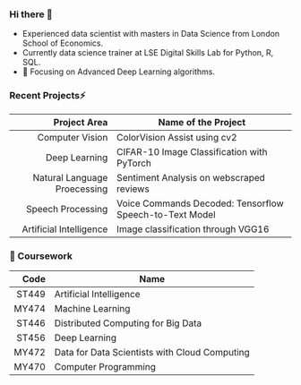 ### Hi there 👋
- Experienced data scientist with masters in Data Science from London School of Economics.
- Currently data science trainer at LSE Digital Skills Lab for Python, R, SQL.
- 🔭 Focusing on Advanced Deep Learning algorithms.

### Recent Projects⚡
|Project Area    | Name of the Project                        |
|---------------:|--------------------------------------------|
|Computer Vision |ColorVision Assist using cv2                |
|Deep Learning |  CIFAR-10 Image Classification with PyTorch |
|Natural Language Proecessing | Sentiment Analysis on webscraped reviews |
|Speech Processing  | Voice Commands Decoded: Tensorflow Speech-to-Text Model |
|Artificial Intelligence |  Image classification through VGG16 |

### 🌱 Coursework

|Code    | Name                       |
|-------:|----------------------------|
|ST449 | Artificial Intelligence      |
|MY474 | Machine Learning             |
|ST446 |  Distributed Computing for Big Data  |
|ST456 | Deep Learning                |
|MY472 | Data for Data Scientists with Cloud Computing|
|MY470 | Computer Programming|




  
<!--
**RiyaChhikara/RiyaChhikara** is a ✨ _special_ ✨ repository because its `README.md` (this file) appears on your GitHub profile.

Here are some ideas to get you started:


- 🌱 I’m currently learning Deep Learning and Robotics.
- 👯 I’m looking to collaborate on ...
- 🤔 I’m looking for help with ...
- 💬 Ask me about ...
- 📫 How to reach me: ...
- 😄 Pronouns: ...
- ⚡ Fun fact: ...
-->
